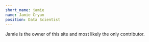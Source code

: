 ```yaml
---
short_name: jamie
name: Jamie Cryan
position: Data Scientist
---
```

Jamie is the owner of this site and most likely the only contributor.